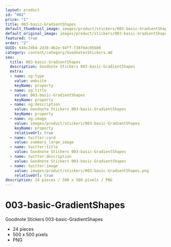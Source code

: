 ```yaml
---
layout: product
id: "002"
price: "1"
title: 003-basic-GradientShapes
default_thumbnail_image: images/product/stickers/003-basic-GradientShapes.png
default_original_image: images/product/stickers/003-basic-GradientShapes.png
featured: true
order: "2"
GUID: 644c2db4-2d38-462e-94ff-f38f6dc05b86
category: content/category/GoodnotesStickers.md
seo:
  title: 003-basic-GradientShapes
  description: Goodnote Stickers 003-basic-GradientShapes
  extra:
  - name: og:type
    value: website
    keyName: property
  - name: og:title
    value: 003-basic-GradientShapes
    keyName: property
  - name: og:description
    value: Goodnote Stickers 003-basic-GradientShapes
    keyName: property
  - name: og:image
    value: images/product/stickers/003-basic-GradientShapes
    keyName: property
    relativeUrl: true
  - name: twitter:card
    value: summary_large_image
  - name: twitter:title
    value: Goodnote Stickers 003-basic-GradientShapes
  - name: twitter:description
    value: Goodnote Stickers 003-basic-GradientShapes
  - name: twitter:image
    value: images/product/stickers/003-basic-GradientShapes.png
    relativeUrl: true
description: 24 pieces / 500 x 500 pixels / PNG
---
```

# 003-basic-GradientShapes

Goodnote Stickers 003-basic-GradientShapes
- 24 pieces
- 500 x 500 pixels
- PNG